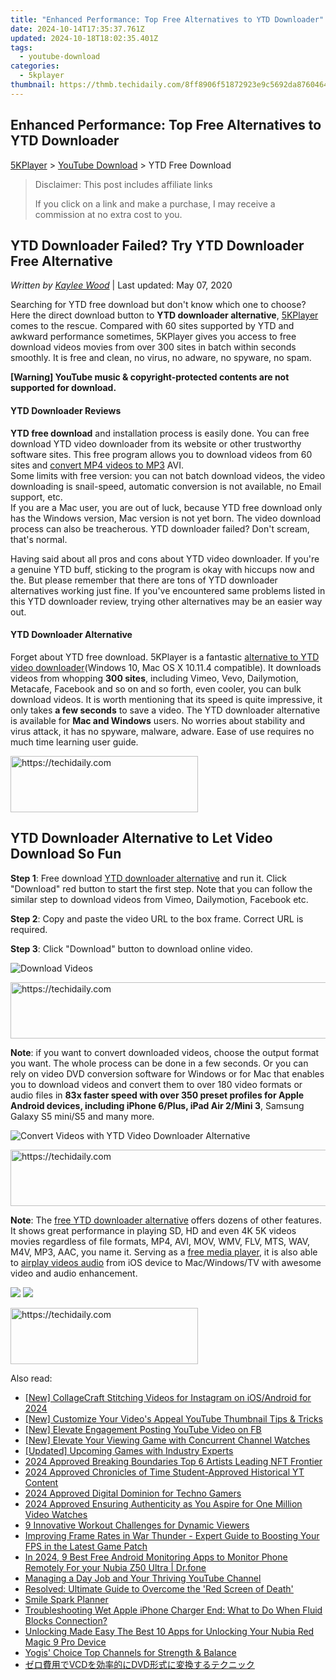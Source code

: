 ```yaml
---
title: "Enhanced Performance: Top Free Alternatives to YTD Downloader"
date: 2024-10-14T17:35:37.761Z
updated: 2024-10-18T18:02:35.401Z
tags:
  - youtube-download
categories:
  - 5kplayer
thumbnail: https://thmb.techidaily.com/8ff8906f51872923e9c5692da8760464bdd1f9c3eac0a2d615e95926075c7419.jpg
---
```


## Enhanced Performance: Top Free Alternatives to YTD Downloader

[5KPlayer](https://tools.techidaily.com/5kplayer/products/) \> [YouTube Download](https://tools.techidaily.com/5kplayer/youtube-download/) \> YTD Free Download

>  Disclaimer: This post includes affiliate links
>
>  If you click on a link and make a purchase, I may receive a commission at no extra cost to you.
>

## YTD Downloader Failed? Try YTD Downloader Free Alternative

 _Written by [Kaylee Wood](https://www.quora.com/profile/Amanda-Hu-21)_ | Last updated: May 07, 2020 

Searching for YTD free download but don't know which one to choose? Here the direct download button to **YTD downloader alternative**, [5KPlayer](https://tools.techidaily.com/5kplayer/products/) comes to the rescue. Compared with 60 sites supported by YTD and awkward performance sometimes, 5KPlayer gives you access to free download videos movies from over 300 sites in batch within seconds smoothly. It is free and clean, no virus, no adware, no spyware, no spam.

**\[Warning\] YouTube music & copyright-protected contents are not supported for download.**

#### **YTD Downloader Reviews**

**YTD free download** and installation process is easily done. You can free download YTD video downloader from its website or other trustworthy software sites. This free program allows you to download videos from 60 sites and [convert MP4 videos to MP3](https://tools.techidaily.com/5kplayer/youtube-download/) AVI.  
 Some limits with free version: you can not batch download videos, the video downloading is snail-speed, automatic conversion is not available, no Email support, etc.  
If you are a Mac user, you are out of luck, because YTD free download only has the Windows version, Mac version is not yet born. The video download process can also be treacherous. YTD downloader failed? Don't scream, that's normal.

Having said about all pros and cons about YTD video downloader. If you're a genuine YTD buff, sticking to the program is okay with hiccups now and the. But please remember that there are tons of YTD downloader alternatives working just fine. If you've encountered same problems listed in this YTD downloader review, trying other alternatives may be an easier way out.

#### **YTD Downloader Alternative**

Forget about YTD free download. 5KPlayer is a fantastic [alternative to YTD video downloader](https://tools.techidaily.com/5kplayer/youtube-download/)(Windows 10, Mac OS X 10.11.4 compatible). It downloads videos from whopping **300 sites**, including Vimeo, Vevo, Dailymotion, Metacafe, Facebook and so on and so forth, even cooler, you can bulk download videos. It is worth mentioning that its speed is quite impressive, it only takes **a few seconds** to save a video. The YTD downloader alternative is available for **Mac and Windows** users. No worries about stability and virus attack, it has no spyware, malware, adware. Ease of use requires no much time learning user guide. 

<!-- affiliate ads begin -->
<a href="https://aligracehair.sjv.io/c/5597632/1868571/19272" target="_top" id="1868571">
  <img src="//a.impactradius-go.com/display-ad/19272-1868571" border="0" alt="https://techidaily.com" width="300" height="90"/>
</a>
<img height="0" width="0" src="https://aligracehair.sjv.io/i/5597632/1868571/19272" style="position:absolute;visibility:hidden;" border="0" />
<!-- affiliate ads end -->

## YTD Downloader Alternative to Let Video Download So Fun

**Step 1**: Free download [YTD downloader alternative](https://tools.techidaily.com/5kplayer/youtube-download/) and run it. Click "Download" red button to start the first step. Note that you can follow the similar step to download videos from Vimeo, Dailymotion, Facebook etc. 

**Step 2**: Copy and paste the video URL to the box frame. Correct URL is required. 

**Step 3**: Click "Download" button to download online video. 

![Download Videos](https://www.5kplayer.com/youtube-download/img/wz-0113-download-music-mp3.jpg) 

<!-- affiliate ads begin -->
<a href="https://appsumo.8odi.net/c/5597632/2094418/7443" target="_top" id="2094418">
  <img src="//a.impactradius-go.com/display-ad/7443-2094418" border="0" alt="https://techidaily.com" width="728" height="90"/>
</a>
<img height="0" width="0" src="https://appsumo.8odi.net/i/5597632/2094418/7443" style="position:absolute;visibility:hidden;" border="0" />
<!-- affiliate ads end -->

**Note**: if you want to convert downloaded videos, choose the output format you want. The whole process can be done in a few seconds. Or you can rely on video DVD conversion software for Windows or for Mac that enables you to download videos and convert them to over 180 video formats or audio files in **83x faster speed with over 350 preset profiles for Apple Android devices, including iPhone 6/Plus, iPad Air 2/Mini 3**, Samsung Galaxy S5 mini/S5 and many more. 

![Convert Videos with YTD Video Downloader Alternative](https://www.5kplayer.com/youtube-download/img/5kp-youtube-xys-020402.jpg) 

<!-- affiliate ads begin -->
<a href="https://unicoeye.pxf.io/c/5597632/2134227/18498" target="_top" id="2134227">
  <img src="//a.impactradius-go.com/display-ad/18498-2134227" border="0" alt="https://techidaily.com" width="728" height="90"/>
</a>
<img height="0" width="0" src="https://unicoeye.pxf.io/i/5597632/2134227/18498" style="position:absolute;visibility:hidden;" border="0" />
<!-- affiliate ads end -->

**Note**: The [free YTD downloader alternative](https://tools.techidaily.com/5kplayer/youtube-download/) offers dozens of other features. It shows great performance in playing SD, HD and even 4K 5K videos movies regardless of file formats, MP4, AVI, MOV, WMV, FLV, MTS, WAV, M4V, MP3, AAC, you name it. Serving as a [free media player](https://tools.techidaily.com/5kplayer/video-music-player/), it is also able to [airplay videos audio](https://tools.techidaily.com/5kplayer/airplay/) from iOS device to Mac/Windows/TV with awesome video and audio enhancement.

[![](https://www.5kplayer.com/youtube-download/../button/freedownwhitewin.png)](https://tools.techidaily.com/5kplayer/products/) [![](https://www.5kplayer.com/youtube-download/../button/freedownbackmac.png)](https://tools.techidaily.com/5kplayer/products/)

<!-- affiliate ads begin -->
<a href="https://aligracehair.sjv.io/c/5597632/2135400/19272" target="_top" id="2135400">
  <img src="//a.impactradius-go.com/display-ad/19272-2135400" border="0" alt="https://techidaily.com" width="300" height="90"/>
</a>
<img height="0" width="0" src="https://aligracehair.sjv.io/i/5597632/2135400/19272" style="position:absolute;visibility:hidden;" border="0" />
<!-- affiliate ads end -->

<ins class="adsbygoogle"
     style="display:block"
     data-ad-format="autorelaxed"
     data-ad-client="ca-pub-7571918770474297"
     data-ad-slot="1223367746"></ins>

<ins class="adsbygoogle"
     style="display:block"
     data-ad-client="ca-pub-7571918770474297"
     data-ad-slot="8358498916"
     data-ad-format="auto"
     data-full-width-responsive="true"></ins>

<span class="atpl-alsoreadstyle">Also read:</span>
<div><ul>
<li><a href="https://instagram-clips.techidaily.com/new-collagecraft-stitching-videos-for-instagram-on-iosandroid-for-2024/"><u>[New] CollageCraft Stitching Videos for Instagram on iOS/Android for 2024</u></a></li>
<li><a href="https://youtube-video-recordings.techidaily.com/new-customize-your-videos-appeal-youtube-thumbnail-tips-and-tricks/"><u>[New] Customize Your Video's Appeal YouTube Thumbnail Tips & Tricks</u></a></li>
<li><a href="https://youtube-video-recordings.techidaily.com/new-elevate-engagement-posting-youtube-video-on-fb/"><u>[New] Elevate Engagement Posting YouTube Video on FB</u></a></li>
<li><a href="https://youtube-video-recordings.techidaily.com/new-elevate-your-viewing-game-with-concurrent-channel-watches/"><u>[New] Elevate Your Viewing Game with Concurrent Channel Watches</u></a></li>
<li><a href="https://facebook-video-footage.techidaily.com/updated-upcoming-games-with-industry-experts/"><u>[Updated] Upcoming Games with Industry Experts</u></a></li>
<li><a href="https://extra-resources.techidaily.com/2024-approved-breaking-boundaries-top-6-artists-leading-nft-frontier/"><u>2024 Approved Breaking Boundaries Top 6 Artists Leading NFT Frontier</u></a></li>
<li><a href="https://youtube-video-recordings.techidaily.com/2024-approved-chronicles-of-time-student-approved-historical-yt-content/"><u>2024 Approved Chronicles of Time Student-Approved Historical YT Content</u></a></li>
<li><a href="https://youtube-video-recordings.techidaily.com/2024-approved-digital-dominion-for-techno-gamers/"><u>2024 Approved Digital Dominion for Techno Gamers</u></a></li>
<li><a href="https://youtube-video-recordings.techidaily.com/2024-approved-ensuring-authenticity-as-you-aspire-for-one-million-video-watches/"><u>2024 Approved Ensuring Authenticity as You Aspire for One Million Video Watches</u></a></li>
<li><a href="https://youtube-video-recordings.techidaily.com/9-innovative-workout-challenges-for-dynamic-viewers/"><u>9 Innovative Workout Challenges for Dynamic Viewers</u></a></li>
<li><a href="https://program-issues.techidaily.com/improving-frame-rates-in-war-thunder-expert-guide-to-boosting-your-fps-in-the-latest-game-patch/"><u>Improving Frame Rates in War Thunder - Expert Guide to Boosting Your FPS in the Latest Game Patch</u></a></li>
<li><a href="https://android-location.techidaily.com/in-2024-9-best-free-android-monitoring-apps-to-monitor-phone-remotely-for-your-nubia-z50-ultra-drfone-by-drfone-virtual/"><u>In 2024, 9 Best Free Android Monitoring Apps to Monitor Phone Remotely For your Nubia Z50 Ultra | Dr.fone</u></a></li>
<li><a href="https://youtube-video-recordings.techidaily.com/managing-a-day-job-and-your-thriving-youtube-channel/"><u>Managing a Day Job and Your Thriving YouTube Channel</u></a></li>
<li><a href="https://common-error.techidaily.com/resolved-ultimate-guide-to-overcome-the-red-screen-of-death/"><u>Resolved: Ultimate Guide to Overcome the 'Red Screen of Death'</u></a></li>
<li><a href="https://extra-lessons.techidaily.com/smile-spark-planner/"><u>Smile Spark Planner</u></a></li>
<li><a href="https://tech-savvy.techidaily.com/troubleshooting-wet-apple-iphone-charger-end-what-to-do-when-fluid-blocks-connection/"><u>Troubleshooting Wet Apple iPhone Charger End: What to Do When Fluid Blocks Connection?</u></a></li>
<li><a href="https://easy-unlock-android.techidaily.com/unlocking-made-easy-the-best-10-apps-for-unlocking-your-nubia-red-magic-9-pro-device-by-drfone-android/"><u>Unlocking Made Easy The Best 10 Apps for Unlocking Your Nubia Red Magic 9 Pro Device</u></a></li>
<li><a href="https://youtube-video-recordings.techidaily.com/yogis-choice-top-channels-for-strength-and-balance/"><u>Yogis' Choice Top Channels for Strength & Balance</u></a></li>
<li><a href="https://some-knowledge.techidaily.com/vcddvd/"><u>ゼロ費用でVCDを効率的にDVD形式に変換するテクニック</u></a></li>
</ul></div>

